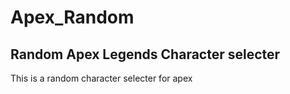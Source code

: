 # Apex_Random

## Random Apex Legends Character selecter

This is a random character selecter for apex

